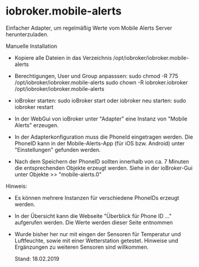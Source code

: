 # iobroker.mobile-alerts

Einfacher Adapter, um regelmäßig Werte vom Mobile Alerts Server herunterzuladen.


Manuelle Installation

- Kopiere alle Dateien in das Verzeichnis /opt/iobroker/iobroker.mobile-alerts

- Berechtigungen, User und Group anpasssen:
	sudo chmod -R 775  /opt/iobroker/iobroker.mobile-alerts
	sudo chown -R iobroker.iobroker  /opt/iobroker/iobroker.mobile-alerts

- ioBroker starten: sudo ioBroker start
  oder iobroker neu starten: sudo iobroker restart

- In der WebGui von ioBroker unter "Adapter" eine Instanz von "Mobile Alerts" erzeugen.

- In der Adapterkonfiguration muss die PhoneId eingetragen werden.
  Die PhoneID kann in der Mobile-Alerts-App (für iOS bzw. Android) unter "Einstellungen" 
  gefunden werden.
  
- Nach dem Speichern der PhoneID sollten innerhalb von ca. 7 Minuten die entsprechenden 
  Objekte erzeugt werden. Siehe in der ioBroker-Gui unter Objekte >> "mobile-alerts.0"
  
  
Hinweis:

- Es können mehrere Instanzen für verschiedene PhoneIDs erzeugt werden.

- In der Übersicht kann die Webseite "Überblick für Phone ID ..." aufgerufen werden. Die
  Werte werden dieser Seite entnommen
  
- Wurde bisher her nur mit eingen der Sensoren für Temperatur und Luftfeuchte, sowie 
  mit einer Wetterstation getestet. Hinweise und Ergänzungen zu weiteren Sensoren sind 
  willkommen.
  
  
  Stand: 18.02.2019


